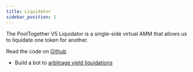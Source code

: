 ```yaml
---
title: Liquidator
sidebar_position: 1
---
```


The PoolTogether V5 Liquidator is a single-side virtual AMM that allows us to liquidate one token for another.

Read the code on [Github](https://github.com/GenerationSoftware/pt-v5-liquidator)

- Build a bot to [arbitrage yield liquidations](/docs/guides/LiquidatingYield.md)